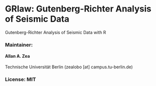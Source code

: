 # GRlaw: Gutenberg-Richter Analysis of Seismic Data
Gutenberg-Richter Analysis of Seismic Data with R


### Maintainer: 
#### Allan A. Zea
Technische Universität Berlin 
(zealobo [at] campus.tu-berlin.de)

### License: MIT
